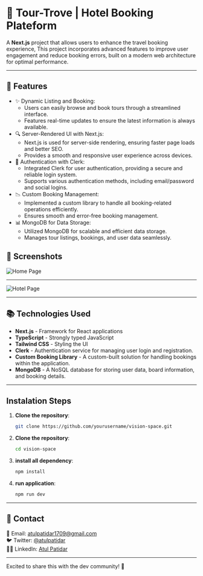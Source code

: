 # 🚀 Tour-Trove | Hotel Booking Plateform

A **Next.js** project that allows users to enhance the travel booking experience, This project incorporates advanced features to improve user engagement and reduce booking errors, built on a modern web architecture for optimal performance.

---

## 📌 Features

- ✨ Dynamic Listing and Booking:
    - Users can easily browse and book tours through a streamlined interface.
    - Features real-time updates to ensure the latest information is always available.
- 🔍 Server-Rendered UI with Next.js:
    - Next.js is used for server-side rendering, ensuring faster page loads and better SEO.
    - Provides a smooth and responsive user experience across devices.
- 🌲 Authentication with Clerk:
    - Integrated Clerk for user authentication, providing a secure and reliable login system.
    - Supports various authentication methods, including email/password and social logins.
- 📉 Custom Booking Management:
    - Implemented a custom library to handle all booking-related operations efficiently.
    - Ensures smooth and error-free booking management.
- 📊 MongoDB for Data Storage:
    - Utilized MongoDB for scalable and efficient data storage.
    - Manages tour listings, bookings, and user data seamlessly.

<!-- ---

## 🎥 Demo Video

https://github.com/user-attachments/assets/3d11fb10-56d8-4e4a-9127-a275963d81ba

--- -->

## 📸 Screenshots

![Home Page](https://drive.google.com/uc?id=1DyPiN9DqnIPRmjFzkQIp0hei36MFTGha)

---

![Hotel Page](https://drive.google.com/uc?id=1g4dKwhCS8KKqY5paCvCB6gpPL7PQxeEF)

---

## 📚 Technologies Used

- **Next.js** - Framework for React applications
- **TypeScript** - Strongly typed JavaScript
- **Tailwind CSS** - Styling the UI
- **Clerk** - Authentication service for managing user login and registration.
- **Custom Booking Library** - A custom-built solution for handling bookings within the application.
- **MongoDB** - A NoSQL database for storing user data, board information, and booking details.

---

## Instalation Steps

1. **Clone the repository**:
   ```bash
   git clone https://github.com/yourusername/vision-space.git

2. **Clone the repository**:
   ```bash
   cd vision-space

3. **install all dependency**:
   ```bash
   npm install

3. **run application**:
   ```bash
   npm run dev
---

## 🔗 Contact

📧 Email: atulpatidar1709@gmail.com <br/>
🐦 Twitter: [@atulpatidar](https://x.com/ATUL4CODE) <br/>
👨‍💻 LinkedIn: [Atul Patidar](https://in.linkedin.com/in/atulpatidar09)

---

Excited to share this with the dev community! 🚀

